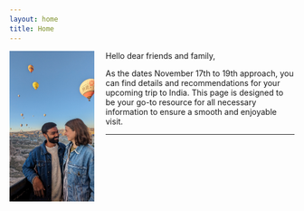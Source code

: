 ```yaml
---
layout: home
title: Home
---
```

<img src="img/PXL_20230913_035201957.jpg" alt="Imke and Parichay" align="left" width="150" style="margin-right: 20px"/>

Hello dear friends and family,

As the dates November 17th to 19th approach, you can find details and recommendations for your upcoming trip to India. This page is designed to be your go-to resource for all necessary information to ensure a smooth and enjoyable visit.









-------------------------
